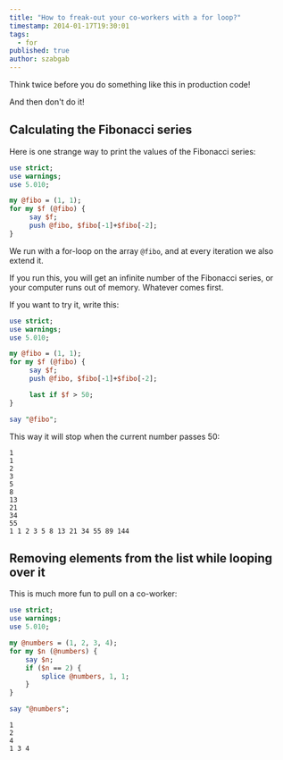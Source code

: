 ```yaml
---
title: "How to freak-out your co-workers with a for loop?"
timestamp: 2014-01-17T19:30:01
tags:
  - for
published: true
author: szabgab
---
```



Think twice before you do something like this in production code!

And then don't do it!


## Calculating the Fibonacci series

Here is one strange way to print the values of the Fibonacci series:

```perl
use strict;
use warnings;
use 5.010;

my @fibo = (1, 1);
for my $f (@fibo) {
     say $f;
     push @fibo, $fibo[-1]+$fibo[-2];
}
```

We run with a for-loop on the array `@fibo`, and at every iteration we also extend it.

If you run this, you will get an infinite number of the Fibonacci series, or your computer runs out of memory.
Whatever comes first.

If you want to try it, write this:

```perl
use strict;
use warnings;
use 5.010;

my @fibo = (1, 1);
for my $f (@fibo) {
     say $f;
     push @fibo, $fibo[-1]+$fibo[-2];

     last if $f > 50;
}

say "@fibo";
```

This way it will stop when the current number passes 50:

```
1
1
2
3
5
8
13
21
34
55
1 1 2 3 5 8 13 21 34 55 89 144
```

## Removing elements from the list while looping over it

This is much more fun to pull on a co-worker:

```perl
use strict;
use warnings;
use 5.010;

my @numbers = (1, 2, 3, 4);
for my $n (@numbers) {
    say $n;
    if ($n == 2) {
        splice @numbers, 1, 1;
    }
}

say "@numbers";
```

```
1
2
4
1 3 4
```


